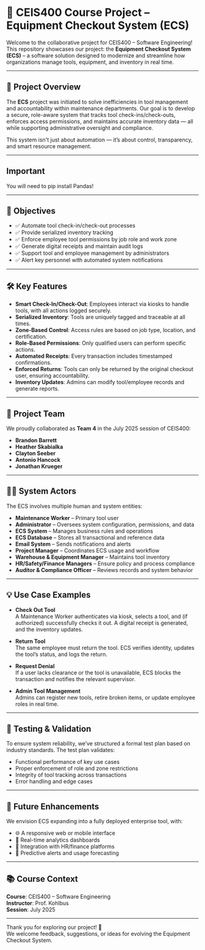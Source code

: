 # 🚀 CEIS400 Course Project – Equipment Checkout System (ECS)

Welcome to the collaborative project for CEIS400 – Software Engineering!  
This repository showcases our project: the **Equipment Checkout System (ECS)** – a software solution designed to modernize and streamline how organizations manage tools, equipment, and inventory in real time.

---

## 📌 Project Overview

The **ECS** project was initiated to solve inefficiencies in tool management and accountability within maintenance departments. Our goal is to develop a secure, role-aware system that tracks tool check-ins/check-outs, enforces access permissions, and maintains accurate inventory data — all while supporting administrative oversight and compliance.

This system isn't just about automation — it’s about control, transparency, and smart resource management.

---

## Important 
You will need to pip install Pandas!

---

## 🎯 Objectives

- ✅ Automate tool check-in/check-out processes
- ✅ Provide serialized inventory tracking
- ✅ Enforce employee tool permissions by job role and work zone
- ✅ Generate digital receipts and maintain audit logs
- ✅ Support tool and employee management by administrators
- ✅ Alert key personnel with automated system notifications

---

## 🛠️ Key Features

- **Smart Check-In/Check-Out**: Employees interact via kiosks to handle tools, with all actions logged securely.
- **Serialized Inventory**: Tools are uniquely tagged and traceable at all times.
- **Zone-Based Control**: Access rules are based on job type, location, and certification.
- **Role-Based Permissions**: Only qualified users can perform specific actions.
- **Automated Receipts**: Every transaction includes timestamped confirmations.
- **Enforced Returns**: Tools can only be returned by the original checkout user, ensuring accountability.
- **Inventory Updates**: Admins can modify tool/employee records and generate reports.

---

## 👥 Project Team

We proudly collaborated as **Team 4** in the July 2025 session of CEIS400:

- **Brandon Barrett**
- **Heather Skabialka**
- **Clayton Seeber**
- **Antonio Hancock**
- **Jonathan Krueger**

---

## 🧑‍💻 System Actors

The ECS involves multiple human and system entities:

- **Maintenance Worker** – Primary tool user
- **Administrator** – Oversees system configuration, permissions, and data
- **ECS System** – Manages business rules and operations
- **ECS Database** – Stores all transactional and reference data
- **Email System** – Sends notifications and alerts
- **Project Manager** – Coordinates ECS usage and workflow
- **Warehouse & Equipment Manager** – Maintains tool inventory
- **HR/Safety/Finance Managers** – Ensure policy and process compliance
- **Auditor & Compliance Officer** – Reviews records and system behavior

---

## 💡 Use Case Examples

- **Check Out Tool**  
  A Maintenance Worker authenticates via kiosk, selects a tool, and (if authorized) successfully checks it out. A digital receipt is generated, and the inventory updates.

- **Return Tool**  
  The same employee must return the tool. ECS verifies identity, updates the tool’s status, and logs the return.

- **Request Denial**  
  If a user lacks clearance or the tool is unavailable, ECS blocks the transaction and notifies the relevant supervisor.

- **Admin Tool Management**  
  Admins can register new tools, retire broken items, or update employee roles in real time.

---

## 🧪 Testing & Validation

To ensure system reliability, we’ve structured a formal test plan based on industry standards. The test plan validates:

- Functional performance of key use cases
- Proper enforcement of role and zone restrictions
- Integrity of tool tracking across transactions
- Error handling and edge cases

---

## 🔮 Future Enhancements

We envision ECS expanding into a fully deployed enterprise tool, with:

- 🌐 A responsive web or mobile interface
- 🧾 Real-time analytics dashboards
- 🔐 Integration with HR/finance platforms
- 🎯 Predictive alerts and usage forecasting

---

## 📚 Course Context

**Course**: CEIS400 – Software Engineering  
**Instructor**: Prof. Kohlbus  
**Session**: July 2025  

---

Thank you for exploring our project! 🎉  
We welcome feedback, suggestions, or ideas for evolving the Equipment Checkout System.

